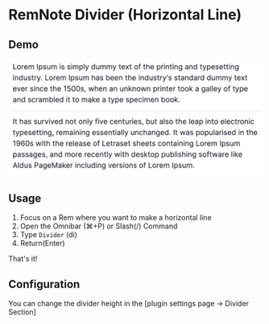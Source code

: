 # RemNote Divider (Horizontal Line)

## Demo

![Demo](public/demo.png)

## Usage

1. Focus on a Rem where you want to make a horizontal line
2. Open the Omnibar (⌘+P) or Slash(/) Command
3. Type `Divider` (di)
4. Return(Enter)

That's it!

## Configuration

You can change the divider height in the [plugin settings page → Divider Section]